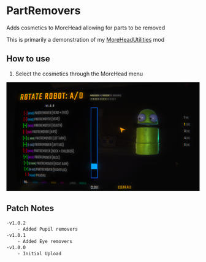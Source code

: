 # PartRemovers

Adds cosmetics to MoreHead allowing for parts to be removed

This is primarily a demonstration of my [MoreHeadUtilities](https://thunderstore.io/c/repo/p/Maygik/MoreHeadUtilities/) mod

## How to use

1. Select the cosmetics through the MoreHead menu

![MoreHeadMenu](https://raw.githubusercontent.com/Maygik/MoreHeadUtilities/refs/heads/master/Shared/MoreHeadMenu.png)


## Patch Notes
	-v1.0.2
		- Added Pupil removers
	-v1.0.1
		- Added Eye removers
	-v1.0.0
		- Initial Upload